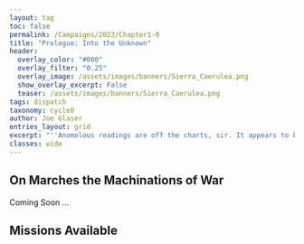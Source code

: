```yaml
---
layout: tag
toc: false
permalink: /Campaigns/2023/Chapter1-0
title: "Prologue: Into the Unknown"
header:
  overlay_color: "#000"
  overlay_filter: "0.25"
  overlay_image: /assets/images/banners/Sierra_Caerulea.png
  show_overlay_excerpt: False
  teaser: /assets/images/banners/Sierra_Caerulea.png
tags: dispatch
taxonomy: cycle0
author: Joe Glaser
entries_layout: grid
excerpt: "''Anomolous readings are off the charts, sir. It appears to be coming from the Eastern Fringe. Should we investigate?''"
classes: wide
---
```


## On Marches the Machinations of War
Coming Soon ...

## Missions Available